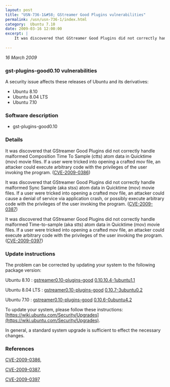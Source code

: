 ```yaml
---
layout: post
title: "USN-736-1&#58; GStreamer Good Plugins vulnerabilities"
permalink: /usn/usn-736-1/index.html
category:  Ubuntu 7.10
date: 2009-03-16 12:00:00
excerpt: |
    It was discovered that GStreamer Good Plugins did not correctly handle malformed Composition Time To Sample (ctts) atom data in Quicktime (mov) movie files. If a user were tricked into opening a crafted mov file, an attacker could execute arbitrary code with the privileges of the user invoking the program. ([CVE-2009-0386](http://people.ubuntu.com/~ubuntu-security/cve/CVE-2009-0386))
    
--- 
```

 
 

*16 March 2009*

### gst-plugins-good0.10 vulnerabilities

A security issue affects these releases of Ubuntu and its derivatives:

* Ubuntu 8.10
* Ubuntu 8.04 LTS
* Ubuntu 7.10

### Software description

* gst-plugins-good0.10 

### Details

It was discovered that GStreamer Good Plugins did not correctly handle malformed Composition Time To Sample (ctts) atom data in Quicktime (mov) movie files. If a user were tricked into opening a crafted mov file, an attacker could execute arbitrary code with the privileges of the user invoking the program. ([CVE-2009-0386](http://people.ubuntu.com/~ubuntu-security/cve/CVE-2009-0386))

It was discovered that GStreamer Good Plugins did not correctly handle malformed Sync Sample (aka stss) atom data in Quicktime (mov) movie files. If a user were tricked into opening a crafted mov file, an attacker could cause a denial of service via application crash, or possibly execute arbitrary code with the privileges of the user invoking the program. ([CVE-2009-0387](http://people.ubuntu.com/~ubuntu-security/cve/CVE-2009-0387))

It was discovered that GStreamer Good Plugins did not correctly handle malformed Time-to-sample (aka stts) atom data in Quicktime (mov) movie files. If a user were tricked into opening a crafted mov file, an attacker could execute arbitrary code with the privileges of the user invoking the program. ([CVE-2009-0397](http://people.ubuntu.com/~ubuntu-security/cve/CVE-2009-0397)) 

### Update instructions

The problem can be corrected by updating your system to the following package version:

Ubuntu 8.10
 : [gstreamer0.10-plugins-good](https://launchpad.net/ubuntu/+source/gst-plugins-good0.10) <span> [0.10.10.4-1ubuntu1.1](https://launchpad.net/ubuntu/+source/gst-plugins-good0.10/0.10.10.4-1ubuntu1.1) </span> 

Ubuntu 8.04 LTS
 : [gstreamer0.10-plugins-good](https://launchpad.net/ubuntu/+source/gst-plugins-good0.10) <span> [0.10.7-3ubuntu0.2](https://launchpad.net/ubuntu/+source/gst-plugins-good0.10/0.10.7-3ubuntu0.2) </span> 

Ubuntu 7.10
 : [gstreamer0.10-plugins-good](https://launchpad.net/ubuntu/+source/gst-plugins-good0.10) <span> [0.10.6-0ubuntu4.2](https://launchpad.net/ubuntu/+source/gst-plugins-good0.10/0.10.6-0ubuntu4.2) </span> 

To update your system, please follow these instructions: [https://wiki.ubuntu.com/Security/Upgrades](https://wiki.ubuntu.com/Security/Upgrades).

In general, a standard system upgrade is sufficient to effect the necessary changes. 

### References

 
 [CVE-2009-0386](http://people.ubuntu.com/~ubuntu-security/cve/CVE-2009-0386), 

 [CVE-2009-0387](http://people.ubuntu.com/~ubuntu-security/cve/CVE-2009-0387), 

 [CVE-2009-0397](http://people.ubuntu.com/~ubuntu-security/cve/CVE-2009-0397)
 


